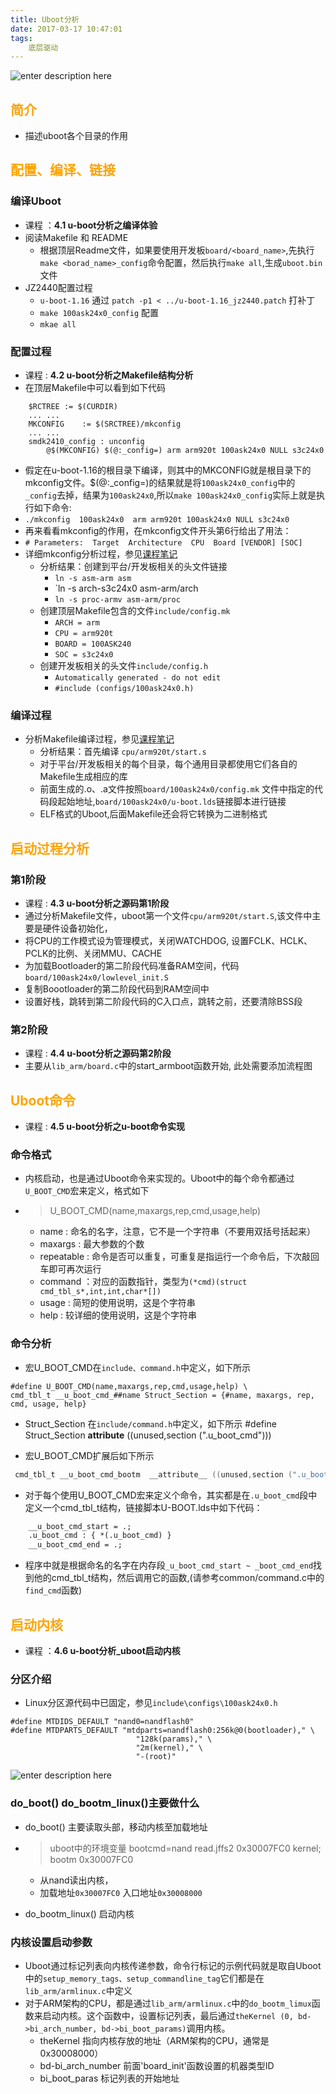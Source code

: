 ```yaml
---
title: Uboot分析
date: 2017-03-17 10:47:01
tags:
	底层驱动
---
```


![enter description here][1]

<!-- more -->

## <font color=#fea304>简介</font>
  - 描述uboot各个目录的作用 

## <font color=#fea304>配置、编译、链接</font>
### 编译Uboot
  - 课程 ：**4.1 u-boot分析之编译体验**
  - 阅读Makefile 和 README
    - 根据顶层Readme文件，如果要使用开发板`board/<board_name>`,先执行`make <borad_name>_config`命令配置，然后执行`make all`,生成`uboot.bin`文件	
  - JZ2440配置过程 
    - `u-boot-1.16` 通过 `patch -p1 < ../u-boot-1.16_jz2440.patch` 打补丁
    - `make 100ask24x0_config` 配置
    - `mkae all `  
	
### 配置过程
  - 课程 : **4.2 u-boot分析之Makefile结构分析**
  - 在顶层Makefile中可以看到如下代码
``` mel
    $RCTREE	:= $(CURDIR)
    ... ...
    MKCONFIG	:= $(SRCTREE)/mkconfig
    ... ...
    smdk2410_config : unconfig 
    	@$(MKCONFIG) $(@:_config=) arm arm920t 100ask24x0 NULL s3c24x0 	
```
   - 假定在u-boot-1.16的根目录下编译，则其中的MKCONFIG就是根目录下的mkconfig文件。$(@:_config=)的结果就是将`100ask24x0_config`中的`_config`去掉，结果为`100ask24x0`,所以`make 100ask24x0_config`实际上就是执行如下命令:
   - `./mkconfig  100ask24x0  arm arm920t 100ask24x0 NULL s3c24x0` 
   - 再来看看mkconfig的作用，在mkconfig文件开头第6行给出了用法：
   - `# Parameters:  Target  Architecture  CPU  Board [VENDOR] [SOC]`
   - 详细mkconfig分析过程，参见[课程笔记][2]
     - 分析结果：创建到平台/开发板相关的头文件链接
       - `ln -s asm-arm asm`
       - `ln -s arch-s3c24x0 asm-arm/arch
       - `ln -s proc-armv asm-arm/proc` 
     - 创建顶层Makefile包含的文件`include/config.mk`
       - `ARCH = arm`
       - `CPU = arm920t`
       - `BOARD = 100ASK240`
       - `SOC = s3c24x0`
     - 创建开发板相关的头文件`include/config.h`
       - `Automatically generated - do not edit`   
       - `#include (configs/100ask24x0.h)`

### 编译过程
  - 分析Makefile编译过程，参见[课程笔记][3]
    - 分析结果：首先编译 `cpu/arm920t/start.s`
    - 对于平台/开发板相关的每个目录，每个通用目录都使用它们各自的 Makefile生成相应的库
    - 前面生成的.o、.a文件按照`board/100ask24x0/config.mk` 文件中指定的代码段起始地址,`board/100ask24x0/u-boot.lds`链接脚本进行链接
    - ELF格式的Uboot,后面Makefile还会将它转换为二进制格式

## <font color=#fea304>启动过程分析</font>
### 第1阶段 
  - 课程 : **4.3 u-boot分析之源码第1阶段**
  - 通过分析Makefile文件，uboot第一个文件`cpu/arm920t/start.S`,该文件中主要是硬件设备初始化，
  - 将CPU的工作模式设为管理模式，关闭WATCHDOG, 设置FCLK、HCLK、PCLK的比例、关闭MMU、CACHE 
  - 为加载Bootloader的第二阶段代码准备RAM空间，代码`board/100ask24x0/lowlevel_init.S`
  - 复制Boootloader的第二阶段代码到RAM空间中
  - 设置好栈，跳转到第二阶段代码的C入口点，跳转之前，还要清除BSS段

### 第2阶段
  - 课程 : **4.4 u-boot分析之源码第2阶段**
  - 主要从`lib_arm/board.c`中的start_armboot函数开始, 此处需要添加流程图

## <font color=#fea304>Uboot命令</font>
  - 课程 : **4.5 u-boot分析之u-boot命令实现**
### 命令格式 
  - 内核启动，也是通过Uboot命令来实现的。Uboot中的每个命令都通过`U_BOOT_CMD`宏来定义，格式如下 
  - > U_BOOT_CMD(name,maxargs,rep,cmd,usage,help)

    - name : 命名的名字，注意，它不是一个字符串（不要用双括号括起来）
    - maxargs : 最大参数的个数
    - repeatable : 命令是否可以重复，可重复是指运行一个命令后，下次敲回车即可再次运行
    - command ：对应的函数指针，类型为`(*cmd)(struct cmd_tbl_s*,int,int,char*[])`
    - usage : 简短的使用说明，这是个字符串
    - help : 较详细的使用说明，这是个字符串

### 命令分析

  - 宏U_BOOT_CMD在`include、command.h`中定义，如下所示

``` dos
#define U_BOOT_CMD(name,maxargs,rep,cmd,usage,help) \
cmd_tbl_t __u_boot_cmd_##name Struct_Section = {#name, maxargs, rep, cmd, usage, help}
```

 - Struct_Section 在`include/command.h`中定义，如下所示 #define Struct_Section  __attribute__ ((unused,section (".u_boot_cmd")))

 - 宏U_BOOT_CMD扩展后如下所示

``` objectivec
 cmd_tbl_t __u_boot_cmd_bootm  __attribute__ ((unused,section (".u_boot_cmd"))) = {bootm,CFG_MAXARGS,1,do_bootm, "string1" "string2 "}
```

  - 对于每个使用U_BOOT_CMD宏来定义个命令，其实都是在`.u_boot_cmd`段中定义一个cmd_tbl_t结构，链接脚本U-BOOT.lds中如下代码：

``` protobuf
	__u_boot_cmd_start = .;
	.u_boot_cmd : { *(.u_boot_cmd) }
	__u_boot_cmd_end = .;
```
  - 程序中就是根据命名的名字在内存段`_u_boot_cmd_start ~ _boot_cmd_end`找到他的cmd_tbl_t结构，然后调用它的函数,(请参考common/command.c中的`find_cmd`函数)

## <font color=#fea304>启动内核</font>
  - 课程 ：**4.6 u-boot分析_uboot启动内核**
### 分区介绍

   - Linux分区源代码中已固定，参见`include\configs\100ask24x0.h`

``` stylus
#define MTDIDS_DEFAULT "nand0=nandflash0"
#define MTDPARTS_DEFAULT "mtdparts=nandflash0:256k@0(bootloader)," \
                            "128k(params)," \
                            "2m(kernel)," \
                            "-(root)"
```

![enter description here][4]


### do_boot() do_bootm_linux()主要做什么
   - do_boot() 主要读取头部，移动内核至加载地址 
   - > uboot中的环境变量 bootcmd=nand read.jffs2 0x30007FC0 kernel; bootm 0x30007FC0

     - 从nand读出内核，
     - 加载地址`0x30007FC0`  入口地址`0x30008000`      
   - do_bootm_linux() 启动内核

### 内核设置启动参数
   - Uboot通过标记列表向内核传递参数，命令行标记的示例代码就是取自Uboot中的`setup_memory_tags、setup_commandline_tag`它们都是在`lib_arm/armlinux.c`中定义
   - 对于ARM架构的CPU，都是通过`lib_arm/armlinux.c`中的`do_bootm_limux`函数来启动内核。这个函数中，设置标记列表，最后通过`theKernel (0, bd->bi_arch_number, bd->bi_boot_params)`调用内核。
      - theKernel  指向内核存放的地址（ARM架构的CPU，通常是0x30008000）
      - bd-bi_arch_number  前面'board_init'函数设置的机器类型ID
      - bi_boot_paras  标记列表的开始地址 	


  [1]: http://oimqf80rv.bkt.clouddn.com/1489806728251.jpg "图1.jpg"
  [2]: http://pan.baidu.com/s/1qXIgDA0
  [3]: http://pan.baidu.com/s/1hs1IkIS
  [4]: http://oimqf80rv.bkt.clouddn.com/1489806728224.jpg "uboot-1.jpg"
